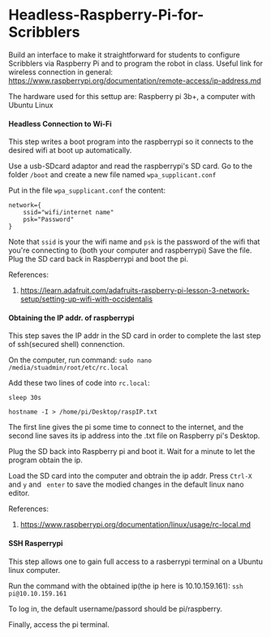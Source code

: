 # Headless-Raspberry-Pi-for-Scribblers
Build an interface to make it straightforward for students to configure Scribblers via Raspberry Pi and to program the robot in class.
Useful link for wireless connection in general: https://www.raspberrypi.org/documentation/remote-access/ip-address.md

The hardware used for this settup are:
Raspberry pi 3b+, a computer with Ubuntu Linux

#### Headless Connection to Wi-Fi 
This step writes a boot program into the raspberrypi so it connects to the desired wifi at boot up automatically. 

Use a usb-SDcard adaptor and read the raspberrypi's SD card. 
Go to the folder ```/boot``` and create a new file named ```wpa_supplicant.conf```

Put in the file ```wpa_supplicant.conf``` the content:
```
network={
    ssid="wifi/internet name"
    psk="Password"
}
```
Note that ```ssid``` is your the wifi name and ```psk``` is the password of the wifi that you're connecting to (both your computer and raspberrypi)
Save the file. Plug the SD card back in Raspberrypi and boot the pi. 

References:
1) https://learn.adafruit.com/adafruits-raspberry-pi-lesson-3-network-setup/setting-up-wifi-with-occidentalis


#### Obtaining the IP addr. of raspberrypi
This step saves the IP addr in the SD card in order to complete the last step of ssh(secured shell) connenction.

On the computer, run command:
```sudo nano /media/stuadmin/root/etc/rc.local```

Add these two lines of code into ```rc.local```:

```sleep 30s```

```hostname -I > /home/pi/Desktop/raspIP.txt```

The first line gives the pi some time to connect to the internet, and the second line saves its ip address into the .txt file on Raspberry pi's Desktop.

Plug the SD back into Raspberry pi and boot it. Wait for a minute to let the program obtain the ip. 

Load the SD card into the computer and obtrain the ip addr. Press ```Ctrl-X``` and ```y``` and ``` enter``` to save the modied changes in the default linux nano editor.

References:
1) https://www.raspberrypi.org/documentation/linux/usage/rc-local.md

#### SSH Rasperrypi
This step allows one to gain full access to a rasberrypi terminal on a Ubuntu linux computer.

Run the command with the obtained ip(the ip here is 10.10.159.161):
```ssh pi@10.10.159.161```

To log in, the default username/passord should be pi/raspberry.

Finally, access the pi terminal.
